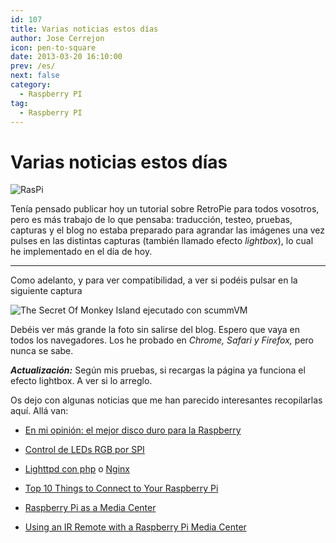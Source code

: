```yaml
---
id: 107
title: Varias noticias estos días
author: Jose Cerrejon
icon: pen-to-square
date: 2013-03-20 16:10:00
prev: /es/
next: false
category:
  - Raspberry PI
tag:
  - Raspberry PI
---
```


# Varias noticias estos días

![RasPi](/images/02_RaspberryPi.jpg)

Tenía pensado publicar hoy un tutorial sobre RetroPie para todos vosotros, pero es más trabajo de lo que pensaba: traducción, testeo, pruebas, capturas y el blog no estaba preparado para agrandar las imágenes una vez pulses en las distintas capturas (también llamado efecto *lightbox*), lo cual he implementado en el día de hoy.

- - -
Como adelanto, y para ver compatibilidad, a ver si podéis pulsar en la siguiente captura

![The Secret Of Monkey Island ejecutado con scummVM](/images/2013/03/retrop_monkey.jpg "The Secret Of Monkey Island ejecutado con scummVM")

Debéis ver más grande la foto sin salirse del blog. Espero que vaya en todos los navegadores. Los he probado en *Chrome, Safari y Firefox,* pero nunca se sabe.

***Actualización:*** Según mis pruebas, si recargas la página ya funciona el efecto lightbox. A ver si lo arreglo.

Os dejo con algunas noticias que me han parecido interesantes recopilarlas aquí. Allá van:

* [En mi opinión: el mejor disco duro para la Raspberry](http://raspberryparatorpes.net/hardware/en-mi-opinion-el-mejor-disco-duro-para-la-raspberry/)

* [Control de LEDs RGB por SPI](http://rsppi.blogspot.com.es/2013/03/control-de-leds-rgb-por-spi.html)

* [Lighttpd con php](http://muyraspi.blogspot.com.es/2013/03/lighttpd-con-php.html) o [Nginx](http://muyraspi.blogspot.com.es/2013/03/nginx.html)

* [Top 10 Things to Connect to Your Raspberry Pi](http://www.raspberrypi-spy.co.uk/2013/03/top-10-things-to-connect-to-your-raspberry-pi/)

* [Raspberry Pi as a Media Center](http://learn.adafruit.com/raspberry-pi-as-a-media-center/)

* [Using an IR Remote with a Raspberry Pi Media Center](http://learn.adafruit.com/using-an-ir-remote-with-a-raspberry-pi-media-center/)